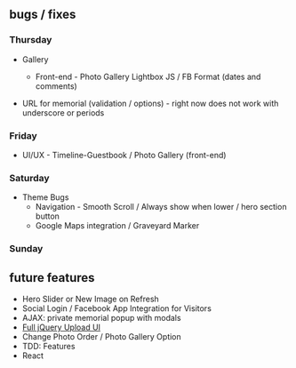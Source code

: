 ## bugs / fixes

### Thursday
* Gallery
  * Front-end - Photo Gallery
    Lightbox JS / FB Format (dates and comments)

* URL for memorial (validation / options) - right now does not work with underscore or periods

### Friday
* UI/UX - Timeline-Guestbook / Photo Gallery (front-end)

### Saturday
* Theme Bugs
  * Navigation - Smooth Scroll / Always show when lower / hero section button
  * Google Maps integration / Graveyard Marker

### Sunday

## future features
* Hero Slider or New Image on Refresh
* Social Login / Facebook App Integration for Visitors
* AJAX: private memorial popup with modals
* [Full jQuery Upload UI](https://github.com/blueimp/jquery-file-upload/wiki/rails-setup-for-v6-(multiple))
* Change Photo Order / Photo Gallery Option
* TDD: Features
* React
